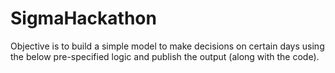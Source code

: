 # SigmaHackathon
Objective is to build a simple model to make decisions on certain days using the below pre-specified logic and publish the output (along with the code).
